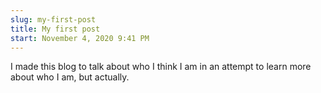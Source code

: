 ```yaml
---
slug: my-first-post
title: My first post
start: November 4, 2020 9:41 PM
---
```

I made this blog to talk about who I think I am in an attempt to learn more about who I am, but actually.